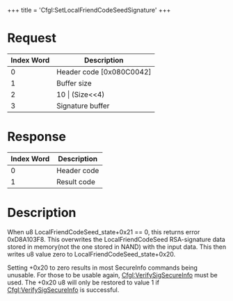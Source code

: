 +++
title = 'CfgI:SetLocalFriendCodeSeedSignature'
+++

# Request

| Index Word | Description                |
|------------|----------------------------|
| 0          | Header code \[0x080C0042\] |
| 1          | Buffer size                |
| 2          | 10 \| (Size\<\<4)          |
| 3          | Signature buffer           |

# Response

| Index Word | Description |
|------------|-------------|
| 0          | Header code |
| 1          | Result code |

# Description

When u8 LocalFriendCodeSeed_state+0x21 == 0, this returns error
0xD8A103F8. This overwrites the LocalFriendCodeSeed RSA-signature data
stored in memory(not the one stored in NAND) with the input data. This
then writes u8 value zero to LocalFriendCodeSeed_state+0x20.

Setting +0x20 to zero results in most SecureInfo commands being
unusable. For those to be usable again,
[CfgI:VerifySigSecureInfo](CfgI:VerifySigSecureInfo "wikilink") must be
used. The +0x20 u8 will only be restored to value 1 if
[CfgI:VerifySigSecureInfo](CfgI:VerifySigSecureInfo "wikilink") is
successful.